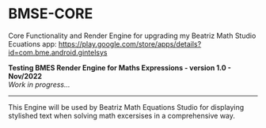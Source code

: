 # BMSE-CORE
Core Functionality and Render Engine for upgrading my Beatriz Math Studio Ecuations app: https://play.google.com/store/apps/details?id=com.bme.android.gintelsys
<div>
<b>Testing BMES Render Engine for Maths Expressions - version 1.0 - Nov/2022</b><br />
<i>Work in progress...</i><br />
<hr />
This Engine will be used by Beatriz Math Equations Studio for displaying stylished text when solving math excersises in a comprehensive way.
</div>
<br />
